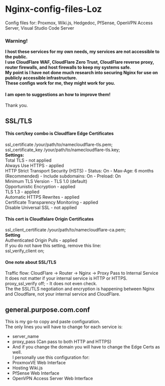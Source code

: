 # Nginx-config-files-Loz  
Config files for: Proxmox, Wiki.js, Hedgedoc, PfSense, OpenVPN Access Server, Visual Studio Code Server  
### Warning!    
**I host these services for my own needs, my services are not accessible to the public.**  
**I use CloudFlare WAF, CloudFlare Zero Trust, CloudFlare reverse proxy, router firewalls, and host firewalls to keep my systems safe.**  
**My point is I have not done much research into securing Nginx for use on publicly accessible infrastructure.**  
**These configs work for me, they might work for you.**
#### I am open to suggestions an how to improve them!  
Thank you. 
## SSL/TLS    
#### This cert/key combo is Cloudflare Edge Certificates     
ssl_certificate /your/path/to/namecloudflare-tls.pem;                                 
ssl_certificate_key /your/path/to/namecloudflare-tls.key;  
**Settings:**  
Total TLS - not applied  
Always Use HTTPS - applied  
HTTP Strict Transport Security (HSTS) - Status: On - Max-Age: 6 months (Recommended) - Include subdomains: On - Preload: On  
Minimum TLS Version - TLS 1.0 (default)  
Opportunistic Encryption - applied  
TLS 1.3 - applied  
Automatic HTTPS Rewrites - applied  
Certificate Transparency Monitoring - applied  
Disable Universal SSL - not applied  
#### This cert is Cloudfalare Origin Certificates   
ssl_client_certificate /your/path/to/namecloudflare-ca.pem;       
**Setting**    
Authenticated Origin Pulls - applied  
If you do not have this setting, remove this line:  
ssl_verify_client on;  
#### One note about SSL/TLS   
Traffic flow: CloudFlare -> Router -> Nginx -> Proxy Pass to Internal Service    
It does not matter if your internal service is HTTP or HTTPS.  
proxy_ssl_verify off; - It does not even check.  
The the SSL/TLS negotiation and encryption is happening between Nginx and Cloudflare, not your internal service and CloudFlare.  
## general.purpose.com.conf
This is my go-to copy and paste configuration.      
The only lines you will have to change for each service is:
- server_name
- proxy_pass (Can pass to both HTTP and HTTPS)
- And if you change the domain you will have to change the Edge Certs as well.      
I personally use this configuration for:     
- ProxmoxVE Web Interface
- Hosting Wiki.js
- PfSense Web Interface
- OpenVPN Access Server Web Interface


